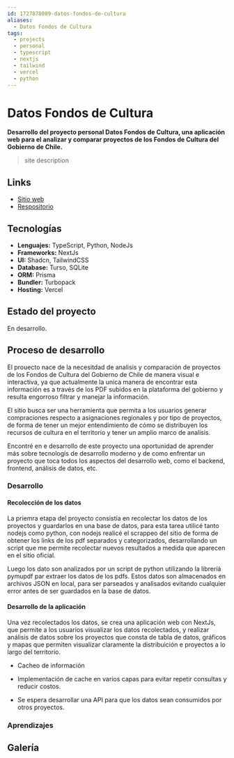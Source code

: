 ```yaml
---
id: 1727878089-datos-fondos-de-cultura
aliases:
  - Datos Fondos de Cultura
tags:
  - projects
  - personal
  - typescript
  - nextjs
  - tailwind
  - vercel
  - python
---
```


# Datos Fondos de Cultura

**Desarrollo del proyecto personal Datos Fondos de Cultura, una aplicación web para el analizar y comparar proyectos de los Fondos de Cultura del Gobierno de Chile.**

> site description

## Links

- [Sitio web](https://datosfondosdecultura.vercel.app)
- [Respositorio](https://github.com/strocs/datosfondosdecultura)

## Tecnologías

- **Lenguajes:** TypeScript, Python, NodeJs
- **Frameworks:** NextJs
- **UI:** Shadcn, TailwindCSS
- **Database:** Turso, SQLite
- **ORM:** Prisma
- **Bundler:** Turbopack
- **Hosting:** Vercel

## Estado del proyecto

En desarrollo.

## Proceso de desarrollo

El prouecto nace de la necesitdad de analisis y comparación de proyectos de los Fondos de Cultura del Gobierno de Chile de manera visual e interactiva, ya que actualmente la unica manera de encontrar esta información es a través de los PDF subidos en la plataforma del gobierno y resulta engorroso filtrar y manejar la información.

El sitio busca ser una herramienta que permita a los usuarios generar compraciones respecto a asignaciones regionales y por tipo de proyectos, de forma de tener un mejor entendimiento de cómo se distribuyen los recursos de cultura en el territorio y tener un amplio marco de analisis.

Encontré en e desarrollo de este proyecto una oportunidad de aprender más sobre tecnologís de desarrollo moderno y de como enfrentar un proyecto que toca todos los aspectos del desarrollo web, como el backend, frontend, análisis de datos, etc.

### Desarrollo

#### Recolección de los datos

La priemra etapa del proyecto consistía en recolectar los datos de los proyectos y guardarlos en una base de datos, para esta tarea utilicé tanto nodejs como python, con nodejs realicé el scrappeo del sitio de forma de obtener los links de los pdf separados y categorizados, desarrollando un script que me permite recolectar nuevos resultados a medida que aparecen en el sitio oficial.

Luego los dato son analizados por un script de python utilizando la libreríá pymupdf par extraer los datos de los pdfs. Estos datos son almacenados en archivos JSON en local, para ser parseados y analisados evitando cualquier error antes de ser guardados en la base de datos.

#### Desarrollo de la aplicación

Una vez recolectados los datos, se crea una aplicación web con NextJs, que permite a los usuarios visualizar los datos recolectados, y realizar análisis de datos sobre los proyectos que consta de tabla de datos, gráficos y mapas que permiten visualizar claramente la distribuición e proyectos a lo largo del territorio.


- Cacheo de información
- Implementación de cache en varios capas para evitar repetir consultas y reducir costos.

- Se espera desarrollar una API para que los datos sean consumidos por otros proyectos.

### Aprendizajes

## Galería
